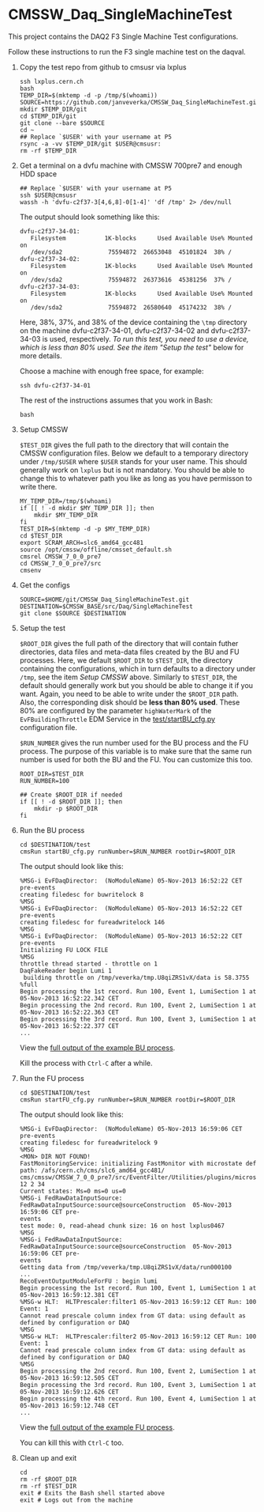 CMSSW_Daq_SingleMachineTest
===========================

This project contains the DAQ2 F3 Single Machine Test configurations.

Follow these instructions to run the F3 single machine test on the daqval.

1.  Copy the test repo from github to cmsusr via lxplus
    
        ssh lxplus.cern.ch
        bash
        TEMP_DIR=$(mktemp -d -p /tmp/$(whoami))
        SOURCE=https://github.com/janveverka/CMSSW_Daq_SingleMachineTest.git
        mkdir $TEMP_DIR/git
        cd $TEMP_DIR/git
        git clone --bare $SOURCE
        cd ~
        ## Replace `$USER' with your username at P5
        rsync -a -vv $TEMP_DIR/git $USER@cmsusr:
        rm -rf $TEMP_DIR

2.  Get a terminal on a dvfu machine with CMSSW 700pre7 and enough HDD space

        ## Replace `$USER' with your username at P5
        ssh $USER@cmsusr
        wassh -h 'dvfu-c2f37-3[4,6,8]-0[1-4]' 'df /tmp' 2> /dev/null

    The output should look something like this:

        dvfu-c2f37-34-01:                                                    
           Filesystem           1K-blocks      Used Available Use% Mounted on
           /dev/sda2             75594872  26653048  45101824  38% /         
        dvfu-c2f37-34-02:                                                    
           Filesystem           1K-blocks      Used Available Use% Mounted on
           /dev/sda2             75594872  26373616  45381256  37% /         
        dvfu-c2f37-34-03:
           Filesystem           1K-blocks      Used Available Use% Mounted on
           /dev/sda2             75594872  26580640  45174232  38% /

    Here, 38%, 37%, and 38% of the device containing the `\tmp` directory on the machine dvfu-c2f37-34-01, dvfu-c2f37-34-02 and dvfu-c2f37-34-03 is used, respectively.  *To run this test, you need to use a device, which is less than 80% used.  See the item "Setup the test"* below for more details.

    Choose a machine with enough free space, for example:

        ssh dvfu-c2f37-34-01

    The rest of the instructions assumes that you work in Bash:

        bash

3.  Setup CMSSW

    `$TEST_DIR` gives the full path to the directory that will contain the CMSSW configuration files.  Below we default to a temporary directory under `/tmp/$USER` where `$USER` stands for your user name.  This should generally work on `lxplus` but is not mandatory.  You should be able to change this to whatever path you like as long as you have permisson to write there.

        MY_TEMP_DIR=/tmp/$(whoami)
        if [[ ! -d mkdir $MY_TEMP_DIR ]]; then
            mkdir $MY_TEMP_DIR
        fi
        TEST_DIR=$(mktemp -d -p $MY_TEMP_DIR)
        cd $TEST_DIR
        export SCRAM_ARCH=slc6_amd64_gcc481
        source /opt/cmssw/offline/cmsset_default.sh
        cmsrel CMSSW_7_0_0_pre7
        cd CMSSW_7_0_0_pre7/src
        cmsenv

4.  Get the configs

        SOURCE=$HOME/git/CMSSW_Daq_SingleMachineTest.git
        DESTINATION=$CMSSW_BASE/src/Daq/SingleMachineTest
        git clone $SOURCE $DESTINATION

4.  Setup the test

    `$ROOT_DIR` gives the full path of the directory that will contain futher directories, data files and meta-data files created by the BU and FU processes.  Here, we default `$ROOT_DIR` to `$TEST_DIR`, the directory containing the configurations, which in turn defaults to a directory under `/tmp`, see the item *Setup CMSSW* above.  Similarly to `$TEST_DIR`, the default should generally work but you should be able to change it if you want.  Again, you need to be able to write under the `$ROOT_DIR` path.  Also, the corresponding disk should be **less than 80% used**.  These 80% are configured by the parameter `highWaterMark` of the `EvFBuildingThrottle` EDM Service in the [test/startBU_cfg.py](https://github.com/janveverka/CMSSW_Daq_SingleMachineTest/blob/master/test/startBU_cfg.py) configuration file.

    `$RUN_NUMBER` gives the run number used for the BU process and the FU process.  The purpose of this variable is to make sure that the same run number is used for both the BU and the FU. You can customize this too.

        ROOT_DIR=$TEST_DIR
        RUN_NUMBER=100

        ## Create $ROOT_DIR if needed
        if [[ ! -d $ROOT_DIR ]]; then
            mkdir -p $ROOT_DIR
        fi

5.  Run the BU process

        cd $DESTINATION/test
        cmsRun startBU_cfg.py runNumber=$RUN_NUMBER rootDir=$ROOT_DIR
        
    The output should look like this: 

        %MSG-i EvFDaqDirector:  (NoModuleName) 05-Nov-2013 16:52:22 CET pre-events
        creating filedesc for buwritelock 8
        %MSG
        %MSG-i EvFDaqDirector:  (NoModuleName) 05-Nov-2013 16:52:22 CET pre-events
        creating filedesc for fureadwritelock 146
        %MSG
        %MSG-i EvFDaqDirector:  (NoModuleName) 05-Nov-2013 16:52:22 CET pre-events
        Initializing FU LOCK FILE
        %MSG
        throttle thread started - throttle on 1
        DaqFakeReader begin Lumi 1
         building throttle on /tmp/veverka/tmp.U8qiZRS1vX/data is 58.3755 %full
        Begin processing the 1st record. Run 100, Event 1, LumiSection 1 at 05-Nov-2013 16:52:22.342 CET
        Begin processing the 2nd record. Run 100, Event 2, LumiSection 1 at 05-Nov-2013 16:52:22.363 CET
        Begin processing the 3rd record. Run 100, Event 3, LumiSection 1 at 05-Nov-2013 16:52:22.377 CET
        ...

    View the [full output of the example BU process](https://github.com/janveverka/CMSSW_Daq_SingleMachineTest/blob/master/data/example_bu_output.log). 

    Kill the process with `Ctrl-C` after a while.

6.  Run the FU process

        cd $DESTINATION/test
        cmsRun startFU_cfg.py runNumber=$RUN_NUMBER rootDir=$ROOT_DIR

    The output should look like this:

        %MSG-i EvFDaqDirector:  (NoModuleName) 05-Nov-2013 16:59:06 CET pre-events
        creating filedesc for fureadwritelock 9
        %MSG
        <MON> DIR NOT FOUND!
        FastMonitoringService: initializing FastMonitor with microstate def path: /afs/cern.ch/cms/slc6_amd64_gcc481/
        cms/cmssw/CMSSW_7_0_0_pre7/src/EventFilter/Utilities/plugins/microstatedef.jsd 12 2 34
        Current states: Ms=0 ms=0 us=0
        %MSG-i FedRawDataInputSource:  FedRawDataInputSource:source@sourceConstruction  05-Nov-2013 16:59:06 CET pre-
        events
        test mode: 0, read-ahead chunk size: 16 on host lxplus0467
        %MSG
        %MSG-i FedRawDataInputSource:  FedRawDataInputSource:source@sourceConstruction  05-Nov-2013 16:59:06 CET pre-
        events
        Getting data from /tmp/veverka/tmp.U8qiZRS1vX/data/run000100
        ...
        RecoEventOutputModuleForFU : begin lumi
        Begin processing the 1st record. Run 100, Event 1, LumiSection 1 at 05-Nov-2013 16:59:12.381 CET
        %MSG-w HLT:  HLTPrescaler:filter1 05-Nov-2013 16:59:12 CET Run: 100 Event: 1
        Cannot read prescale column index from GT data: using default as defined by configuration or DAQ
        %MSG
        %MSG-w HLT:  HLTPrescaler:filter2 05-Nov-2013 16:59:12 CET Run: 100 Event: 1
        Cannot read prescale column index from GT data: using default as defined by configuration or DAQ
        %MSG
        Begin processing the 2nd record. Run 100, Event 2, LumiSection 1 at 05-Nov-2013 16:59:12.505 CET
        Begin processing the 3rd record. Run 100, Event 3, LumiSection 1 at 05-Nov-2013 16:59:12.626 CET
        Begin processing the 4th record. Run 100, Event 4, LumiSection 1 at 05-Nov-2013 16:59:12.748 CET
        ...

    View the [full output of the example FU process](https://github.com/janveverka/CMSSW_Daq_SingleMachineTest/blob/master/data/example_fu_output.log). 

    You can kill this with `Ctrl-C` too.

7.  Clean up and exit

        cd
        rm -rf $ROOT_DIR
        rm -rf $TEST_DIR
        exit # Exits the Bash shell started above
        exit # Logs out from the machine


